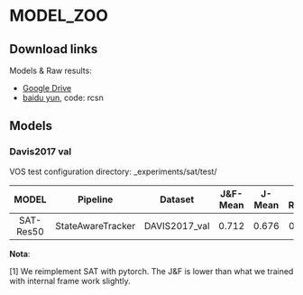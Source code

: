 # MODEL_ZOO

## Download links

Models & Raw results:

* [Google Drive](https://drive.google.com/open?id=1UXshq4k9WKx4hNkdpOagJLXPR57ZkBkg)
* [baidu yun](https://pan.baidu.com/s/1uZ26iZyVJm50dJ3GoLCQ9w), code: rcsn

## Models

### Davis2017 val

VOS test configuration directory: _experiments/sat/test/

| MODEL | Pipeline | Dataset | J&F-Mean | J-Mean | J-Recall| J-Decay| F-Mean | F-Recall| F-Decaly | FPS@GTX2080Ti |Config. Filename|
|:---:|:---:|:---:|:---:|:---:|:---:|:---:|:---:|:---:|:---:|:---:|:---:|
| SAT-Res50|StateAwareTracker| DAVIS2017_val | 0.712  |0.676  |0.781 | 0.144 | 0.748  | 0.854 | 0.18|~35|sat_res50-davis17.yaml 

__Nota__:

[1]  We reimplement SAT with pytorch. The J&F is lower than what we trained with internal frame work slightly.